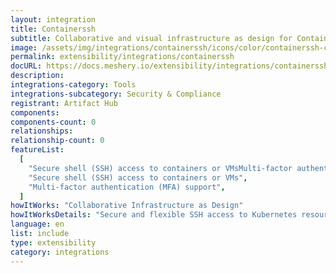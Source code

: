 ```yaml
---
layout: integration
title: Containerssh
subtitle: Collaborative and visual infrastructure as design for Containerssh
image: /assets/img/integrations/containerssh/icons/color/containerssh-color.svg
permalink: extensibility/integrations/containerssh
docURL: https://docs.meshery.io/extensibility/integrations/containerssh
description:
integrations-category: Tools
integrations-subcategory: Security & Compliance
registrant: Artifact Hub
components:
components-count: 0
relationships:
relationship-count: 0
featureList:
  [
    "Secure shell (SSH) access to containers or VMsMulti-factor authentication (MFA) supportCustomizable authentication and authorizationManages ContainerSSHSecure and flexible SSH access to Kubernetes resources",
    "Secure shell (SSH) access to containers or VMs",
    "Multi-factor authentication (MFA) support",
  ]
howItWorks: "Collaborative Infrastructure as Design"
howItWorksDetails: "Secure and flexible SSH access to Kubernetes resources"
language: en
list: include
type: extensibility
category: integrations
---
```

